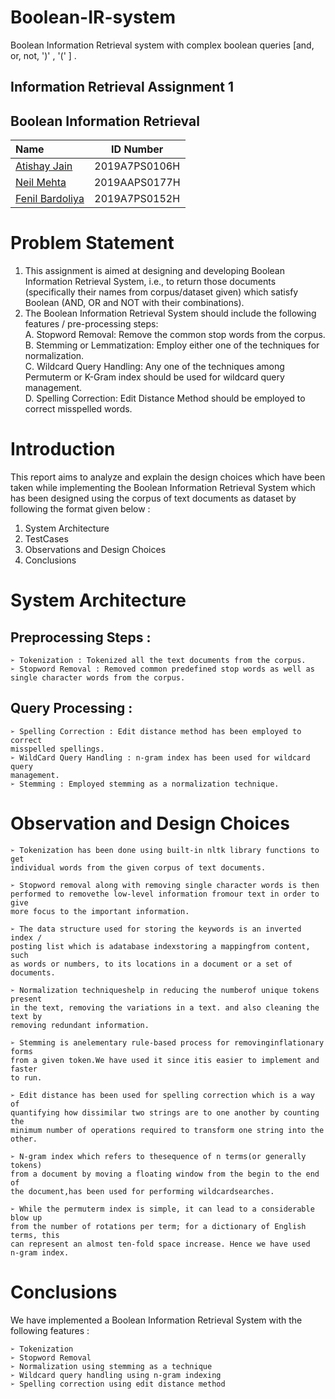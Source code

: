 # Boolean-IR-system
Boolean Information Retrieval system with complex boolean queries [and, or, not,  ')' , '('  ] .


## Information Retrieval Assignment 1

## Boolean Information Retrieval

| Name                                       |   ID Number   |
| :----------------------------------------- | :-----------: |
| [Atishay Jain](https://github.com/adeecc) | 2019A7PS0106H |
| [Neil Mehta](https://github.com/CyberKnight1803)        | 2019AAPS0177H |
| [Fenil Bardoliya](https://github.com/vedansh-srivastava)  | 2019A7PS0152H |

# Problem Statement

1. This assignment is aimed at designing and developing Boolean
Information Retrieval System, i.e., to return those documents (specifically
their names from corpus/dataset given) which satisfy Boolean (AND, OR
and NOT with their combinations).
2. The Boolean Information Retrieval System should include the following
features / pre-processing steps:
  <br/>A. Stopword Removal: Remove the common stop words from the corpus.
  <br/>B. Stemming or Lemmatization: Employ either one of the techniques for
normalization.
  <br/>C. Wildcard Query Handling: Any one of the techniques among Permuterm
or K-Gram index should be used for wildcard query management. 
  <br/>D. Spelling Correction: Edit Distance Method should be employed to
correct misspelled words.

# Introduction

This report aims to analyze and explain the design choices which have been
taken while implementing the Boolean Information Retrieval System which has
been designed using the corpus of text documents as dataset by following the
format given below :

1. System Architecture
2. TestCases
3. Observations and Design Choices
4. Conclusions


# System Architecture

## Preprocessing Steps :

```
➢ Tokenization : Tokenized all the text documents from the corpus.
➢ Stopword Removal : Removed common predefined stop words as well as
single character words from the corpus.
```
## Query Processing :

```
➢ Spelling Correction : Edit distance method has been employed to correct
misspelled spellings.
➢ WildCard Query Handling : n-gram index has been used for wildcard query
management.
➢ Stemming : Employed stemming as a normalization technique.
```



# Observation and Design Choices

```
➢ Tokenization has been done using built-in nltk library functions to get
individual words from the given corpus of text documents.
```
```
➢ Stopword removal along with removing single character words is then
performed to removethe low-level information fromour text in order to give
more focus to the important information.
```
```
➢ The data structure used for storing the keywords is an inverted index /
posting list which is adatabase indexstoring a mappingfrom content, such
as words or numbers, to its locations in a document or a set of documents.
```
```
➢ Normalization techniqueshelp in reducing the numberof unique tokens present
in the text, removing the variations in a text. and also cleaning the text by 
removing redundant information.
```
```
➢ Stemming is anelementary rule-based process for removinginflationary forms 
from a given token.We have used it since itis easier to implement and faster 
to run.
```
```
➢ Edit distance has been used for spelling correction which is a way of
quantifying how dissimilar two strings are to one another by counting the
minimum number of operations required to transform one string into the other.
```
```
➢ N-gram index which refers to thesequence of n terms(or generally tokens)
from a document by moving a floating window from the begin to the end of
the document,has been used for performing wildcardsearches.
```
```
➢ While the permuterm index is simple, it can lead to a considerable blow up
from the number of rotations per term; for a dictionary of English terms, this
can represent an almost ten-fold space increase. Hence we have used
n-gram index.
```
# Conclusions

We have implemented a Boolean Information Retrieval System with the following
features :

```
➢ Tokenization
➢ Stopword Removal
➢ Normalization using stemming as a technique
➢ Wildcard query handling using n-gram indexing
➢ Spelling correction using edit distance method
```
